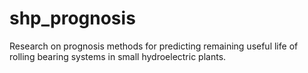 # shp_prognosis
 
Research on prognosis methods for predicting remaining useful life of rolling bearing systems in small hydroelectric plants.

